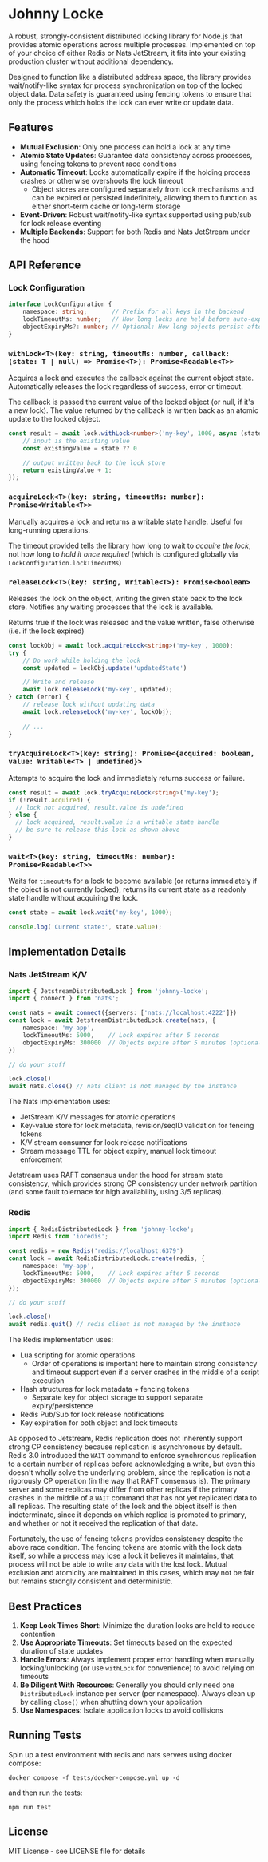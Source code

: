 # Johnny Locke

A robust, strongly-consistent distributed locking library for Node.js that provides atomic operations across multiple processes. Implemented on top of your choice of either Redis or Nats JetStream, it fits into your existing production cluster without additional dependency.

Designed to function like a distributed address space, the library provides wait/notify-like syntax for process synchronization on top of the locked object data. Data safety is guaranteed using fencing tokens to ensure that only the process which holds the lock can ever write or update data.

## Features

- **Mutual Exclusion**: Only one process can hold a lock at any time
- **Atomic State Updates**: Guarantee data consistency across processes, using fencing tokens to prevent race conditions
- **Automatic Timeout**: Locks automatically expire if the holding process crashes or otherwise overshoots the lock timeout
    - Object stores are configured separately from lock mechanisms and can be expired or persisted indefinitely, allowing them to function as either short-term cache or long-term storage
- **Event-Driven**: Robust wait/notify-like syntax supported using pub/sub for lock release eventing 
- **Multiple Backends**: Support for both Redis and Nats JetStream under the hood

## API Reference

### Lock Configuration

```typescript
interface LockConfiguration {
    namespace: string;       // Prefix for all keys in the backend
    lockTimeoutMs: number;   // How long locks are held before auto-expiry
    objectExpiryMs?: number; // Optional: How long objects persist after last access
}
```

### `withLock<T>(key: string, timeoutMs: number, callback: (state: T | null) => Promise<T>): Promise<Readable<T>>`

Acquires a lock and executes the callback against the current object state. Automatically releases the lock regardless of success, error or timeout.

The callback is passed the current value of the locked object (or null, if it's a new lock). The value returned by the callback is written back as an atomic update to the locked object.

```typescript
const result = await lock.withLock<number>('my-key', 1000, async (state) => {
    // input is the existing value
    const existingValue = state ?? 0

    // output written back to the lock store
    return existingValue + 1;
});
```

### `acquireLock<T>(key: string, timeoutMs: number): Promise<Writable<T>>`

Manually acquires a lock and returns a writable state handle. Useful for long-running operations. 

The timeout provided tells the library how long to wait to *acquire the lock*, not how long to *hold it once required* (which is configured globally via `LockConfiguration.lockTimeoutMs`)

### `releaseLock<T>(key: string, Writable<T>): Promise<boolean>`

Releases the lock on the object, writing the given state back to the lock store. Notifies any waiting processes that the lock is available.

Returns true if the lock was released and the value written, false otherwise (i.e. if the lock expired)

```typescript
const lockObj = await lock.acquireLock<string>('my-key', 1000);
try {
    // Do work while holding the lock
    const updated = lockObj.update('updatedState')

    // Write and release
    await lock.releaseLock('my-key', updated);
} catch (error) {
    // release lock without updating data
    await lock.releaseLock('my-key', lockObj);
    
    // ...
}
```

### `tryAcquireLock<T>(key: string): Promise<{acquired: boolean, value: Writable<T> | undefined}>`

Attempts to acquire the lock and immediately returns success or failure.

```typescript
const result = await lock.tryAcquireLock<string>('my-key');
if (!result.acquired) {
  // lock not acquired, result.value is undefined
} else {
  // lock acquired, result.value is a writable state handle
  // be sure to release this lock as shown above
}
```

### `wait<T>(key: string, timeoutMs: number): Promise<Readable<T>>`

Waits for `timeoutMs` for a lock to become available (or returns immediately if the object is not currently locked), returns its current state as a readonly state handle without acquiring the lock.

```typescript
const state = await lock.wait('my-key', 1000);

console.log('Current state:', state.value);
```

## Implementation Details

### Nats JetStream K/V
```typescript
import { JetstreamDistributedLock } from 'johnny-locke';
import { connect } from 'nats';

const nats = await connect({servers: ['nats://localhost:4222']})
const lock = await JetstreamDistributedLock.create(nats, {
    namespace: 'my-app',
    lockTimeoutMs: 5000,    // Lock expires after 5 seconds
    objectExpiryMs: 300000  // Objects expire after 5 minutes (optional)
})

// do your stuff

lock.close()
await nats.close() // nats client is not managed by the instance
```

The Nats implementation uses:
- JetStream K/V messages for atomic operations
- Key-value store for lock metadata, revision/seqID validation for fencing tokens
- K/V stream consumer for lock release notifications
- Stream message TTL for object expiry, manual lock timeout enforcement

Jetstream uses RAFT consensus under the hood for stream state consistency, which provides strong CP consistency under network partition (and some fault tolernace for high availability, using 3/5 replicas). 

### Redis
```typescript
import { RedisDistributedLock } from 'johnny-locke';
import Redis from 'ioredis';

const redis = new Redis('redis://localhost:6379')
const lock = await RedisDistributedLock.create(redis, {
    namespace: 'my-app',
    lockTimeoutMs: 5000,    // Lock expires after 5 seconds
    objectExpiryMs: 300000  // Objects expire after 5 minutes (optional)
});

// do your stuff

lock.close()
await redis.quit() // redis client is not managed by the instance
```

The Redis implementation uses:
- Lua scripting for atomic operations
    - Order of operations is important here to maintain strong consistency and timeout support even if a server crashes in the middle of a script execution
- Hash structures for lock metadata + fencing tokens
    - Separate key for object storage to support separate expiry/persistence
- Redis Pub/Sub for lock release notifications
- Key expiration for both object and lock timeouts

As opposed to Jetstream, Redis replication does not inherently support strong CP consistency because replication is asynchronous by default. Redis 3.0 introduced the `WAIT` command to enforce synchronous replication to a certain number of replicas before acknowledging a write, but even this doesn't wholly solve the underlying problem, since the replication is not a rigorously CP operation (in the way that RAFT consensus is). The primary server and some replicas may differ from other replicas if the primary crashes in the middle of a `WAIT` command that has not yet replicated data to all replicas. The resulting state of the lock and the object itself is then indeterminate, since it depends on which replica is promoted to primary, and whether or not it received the replication of that data.

Fortunately, the use of fencing tokens provides consistency despite the above race condition. The fencing tokens are atomic with the lock data itself, so while a process may lose a lock it believes it maintains, that process will not be able to write any data with the lost lock. Mutual exclusion and atomicity are maintained in this cases, which may not be fair but remains strongly consistent and deterministic.

## Best Practices

1. **Keep Lock Times Short**: Minimize the duration locks are held to reduce contention
2. **Use Appropriate Timeouts**: Set timeouts based on the expected duration of state updates
3. **Handle Errors**: Always implement proper error handling when manually locking/unlocking (or use `withLock` for convenience) to avoid relying on timeouts
4. **Be Diligent With Resources**: Generally you should only need one `DistributedLock` instance per server (per namespace). Always clean up by calling `close()` when shutting down your application
5. **Use Namespaces**: Isolate application locks to avoid collisions

## Running Tests

Spin up a test environment with redis and nats servers using docker compose:
```
docker compose -f tests/docker-compose.yml up -d
```

and then run the tests:
```
npm run test
```

## License

MIT License - see LICENSE file for details